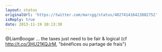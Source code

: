 ```yaml
---
layout: status
originalUrl: 'https://twitter.com/marcgg/status/402741416423882752'
isReply: true
date: 2013-11-19 10:13:30
---
```


@LiamBoogar … the taxes just need to be fair &amp; logical (cf http://t.co/3HU21KQJrM, "bénéfices ou partage de frais")
